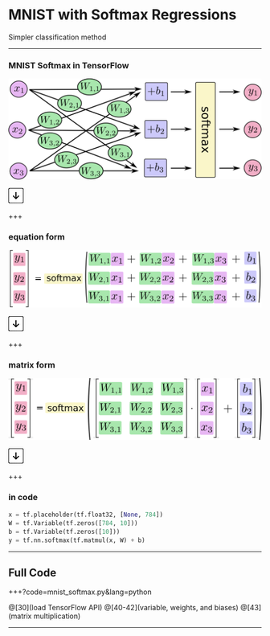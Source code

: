 # MNIST with Softmax Regressions
Simpler classification method

---

### MNIST Softmax in TensorFlow

![Softmax](img/s1.png)

![Press Down Key](img/down-arrow.png)

+++

### equation form
![Softmax (equation form)](img/s1_eqns.png)

![Press Down Key](img/down-arrow.png)

+++

### matrix form
![Softmax (matrix form)](img/s1_matrices.png)

![Press Down Key](img/down-arrow.png)

+++

### in code

```python
x = tf.placeholder(tf.float32, [None, 784])
W = tf.Variable(tf.zeros([784, 10]))
b = tf.Variable(tf.zeros([10]))
y = tf.nn.softmax(tf.matmul(x, W) + b)
```

---

## Full Code

+++?code=mnist_softmax.py&lang=python

@[30](load TensorFlow API)
@[40-42](variable, weights, and biases)
@[43](matrix multiplication)

---